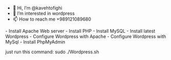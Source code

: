- 👋 Hi, I’m @kavehtofighi
- 👀 I’m interested in wordpress
- 📫 How to reach me +989121089680
<P>
- Install Apache Web server
- Install PHP
- Install MySQL
- Install latest Wordpress
- Configure Wordpress with Apache
- Configure Wordpress with MySql
- Install PhpMyAdmin
</P>
just run this command:
sudo ./Wordpress.sh
